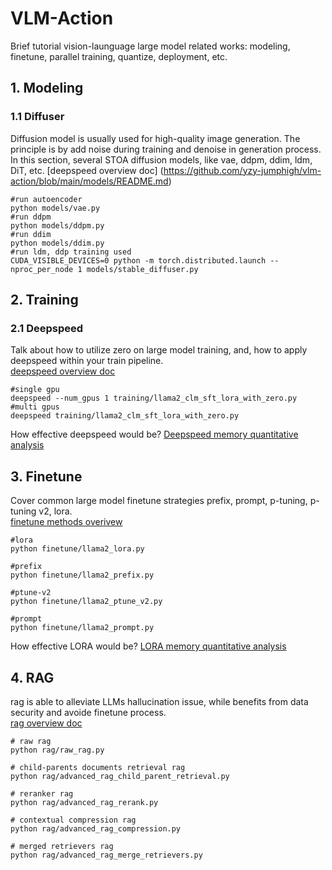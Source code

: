 
# VLM-Action
Brief tutorial vision-launguage large model related works: modeling, finetune, parallel training, quantize, deployment, etc.


## 1. Modeling
### 1.1 Diffuser
Diffusion model is usually used for high-quality image generation. The principle is by add noise during 
training and denoise in generation process. In this section, several STOA diffusion models, like vae, 
ddpm, ddim, ldm, DiT, etc.
[deepspeed overview doc] (https://github.com/yzy-jumphigh/vlm-action/blob/main/models/README.md)  

    #run autoencoder
    python models/vae.py
    #run ddpm
    python models/ddpm.py
    #run ddim
    python models/ddim.py
    #run ldm, ddp training used
    CUDA_VISIBLE_DEVICES=0 python -m torch.distributed.launch --nproc_per_node 1 models/stable_diffuser.py


## 2. Training
### 2.1 Deepspeed
Talk about how to utilize zero on large model training, and, how to apply deepspeed within your train pipeline.    
[deepspeed overview doc](https://github.com/yzy-jumphigh/vlm-action/blob/main/training/README.md)   

    #single gpu
    deepspeed --num_gpus 1 training/llama2_clm_sft_lora_with_zero.py
    #multi gpus
    deepspeed training/llama2_clm_sft_lora_with_zero.py

How effective deepspeed would be? 
[Deepspeed memory quantitative analysis](https://github.com/yzy-jumphigh/vlm-action/blob/main/training/README.md)


## 3. Finetune
Cover common large model finetune strategies prefix, prompt, p-tuning, p-tuning v2, lora.     
[finetune methods overivew](https://github.com/yzy-jumphigh/vlm-action/blob/main/finetune/README.md)  

    #lora
    python finetune/llama2_lora.py

    #prefix
    python finetune/llama2_prefix.py

    #ptune-v2
    python finetune/llama2_ptune_v2.py

    #prompt
    python finetune/llama2_prompt.py

How effective LORA would be? 
[LORA memory quantitative analysis](https://github.com/yzy-jumphigh/vlm-action/blob/main/training/README.md)
    


## 4. RAG
rag is able to alleviate LLMs hallucination issue, while benefits from data security and avoide finetune process.  
[rag overview doc](https://github.com/yzy-jumphigh/vlm-action/blob/main/rag/README.md)   

    # raw rag
    python rag/raw_rag.py

    # child-parents documents retrieval rag
    python rag/advanced_rag_child_parent_retrieval.py

    # reranker rag
    python rag/advanced_rag_rerank.py

    # contextual compression rag 
    python rag/advanced_rag_compression.py

    # merged retrievers rag
    python rag/advanced_rag_merge_retrievers.py


